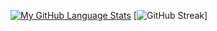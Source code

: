 [![My GitHub Language Stats](https://github-readme-stats.vercel.app/api/top-langs/?username=Jakub686&langs_count=5&theme=tokyonight)]()
[![GitHub Streak](https://github-readme-streak-stats.herokuapp.com/?user=Jaku686)]
